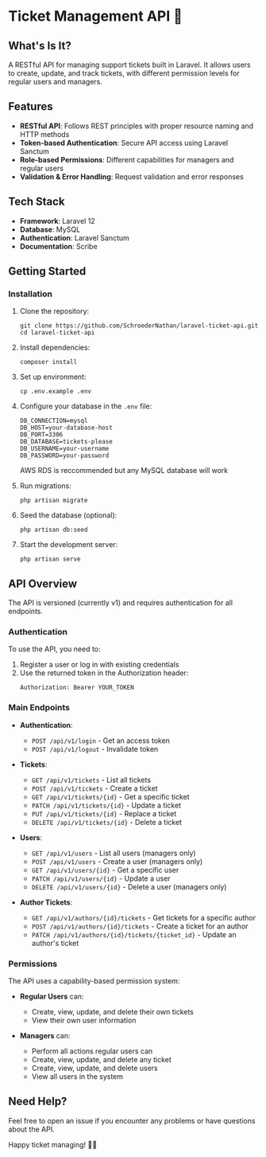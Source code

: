 # Ticket Management API 🎫

## What's Is It?

A RESTful API for managing support tickets built in Laravel. It allows users to create, update, and track tickets, with different permission levels for regular users and managers.

## Features

-   **RESTful API**: Follows REST principles with proper resource naming and HTTP methods
-   **Token-based Authentication**: Secure API access using Laravel Sanctum
-   **Role-based Permissions**: Different capabilities for managers and regular users
-   **Validation & Error Handling**: Request validation and error responses

## Tech Stack

-   **Framework**: Laravel 12
-   **Database**: MySQL
-   **Authentication**: Laravel Sanctum
-   **Documentation**: Scribe

## Getting Started

### Installation

1. Clone the repository:

    ```
    git clone https://github.com/SchroederNathan/laravel-ticket-api.git
    cd laravel-ticket-api
    ```

2. Install dependencies:

    ```
    composer install
    ```

3. Set up environment:

    ```
    cp .env.example .env
    ```

4. Configure your database in the `.env` file:

    ```
    DB_CONNECTION=mysql
    DB_HOST=your-database-host
    DB_PORT=3306
    DB_DATABASE=tickets-please
    DB_USERNAME=your-username
    DB_PASSWORD=your-password
    ```

    AWS RDS is reccommended but any MySQL database will work

5. Run migrations:

    ```
    php artisan migrate
    ```

6. Seed the database (optional):

    ```
    php artisan db:seed
    ```

7. Start the development server:
    ```
    php artisan serve
    ```

## API Overview

The API is versioned (currently v1) and requires authentication for all endpoints.

### Authentication

To use the API, you need to:

1. Register a user or log in with existing credentials
2. Use the returned token in the Authorization header:
    ```
    Authorization: Bearer YOUR_TOKEN
    ```

### Main Endpoints

-   **Authentication**:

    -   `POST /api/v1/login` - Get an access token
    -   `POST /api/v1/logout` - Invalidate token

-   **Tickets**:

    -   `GET /api/v1/tickets` - List all tickets
    -   `POST /api/v1/tickets` - Create a ticket
    -   `GET /api/v1/tickets/{id}` - Get a specific ticket
    -   `PATCH /api/v1/tickets/{id}` - Update a ticket
    -   `PUT /api/v1/tickets/{id}` - Replace a ticket
    -   `DELETE /api/v1/tickets/{id}` - Delete a ticket

-   **Users**:

    -   `GET /api/v1/users` - List all users (managers only)
    -   `POST /api/v1/users` - Create a user (managers only)
    -   `GET /api/v1/users/{id}` - Get a specific user
    -   `PATCH /api/v1/users/{id}` - Update a user
    -   `DELETE /api/v1/users/{id}` - Delete a user (managers only)

-   **Author Tickets**:
    -   `GET /api/v1/authors/{id}/tickets` - Get tickets for a specific author
    -   `POST /api/v1/authors/{id}/tickets` - Create a ticket for an author
    -   `PATCH /api/v1/authors/{id}/tickets/{ticket_id}` - Update an author's ticket

### Permissions

The API uses a capability-based permission system:

-   **Regular Users** can:

    -   Create, view, update, and delete their own tickets
    -   View their own user information

-   **Managers** can:
    -   Perform all actions regular users can
    -   Create, view, update, and delete any ticket
    -   Create, view, update, and delete users
    -   View all users in the system

## Need Help?

Feel free to open an issue if you encounter any problems or have questions about the API.

Happy ticket managing! 🎫✨
